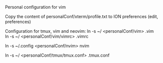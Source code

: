 Personal configuration for vim

Copy the content of personalConf/xterm/profile.txt to ION preferences (edit, preferences)

Configuration for tmux, vim and neovim:
ln -s ~/ <personalConf/vim> .vim
ln -s ~/ <personalConf/vim/vimrc> .vimrc

ln -s ~/.config <personalConf/nvim> nvim

ln -s ~/ <personalConf/tmux/tmux.conf> .tmux.conf






